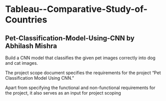 # Tableau--Comparative-Study-of-Countries

## Pet-Classification-Model-Using-CNN by Abhilash Mishra

Build a CNN model that classifies the given pet images correctly into dog and cat images.  

The project scope document specifies the requirements for the project “Pet Classification Model Using CNN.” 

Apart from specifying the functional and non-functional requirements for the project, it also serves as an input for project scoping
